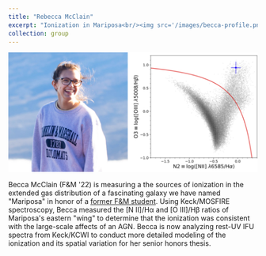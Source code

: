 ```yaml
---
title: "Rebecca McClain"
excerpt: "Ionization in Mariposa<br/><img src='/images/becca-profile.png'>"
collection: group
---
```


<img src='/images/becca-profile.png'>

Becca McClain (F&M '22) is measuring a the sources of ionization in the extended gas distribution of a fascinating galaxy we have named "Mariposa" in honor of a [former F&M student](https://ryantrainor.github.io/chente/). Using Keck/MOSFIRE spectroscopy, Becca measured the [N II]/H&alpha; and [O III]/H&beta; ratios of Mariposa's eastern "wing" to determine that the ionization was consistent with the large-scale affects of an AGN. Becca is now analyzing rest-UV IFU spectra from Keck/KCWI to conduct more detailed modeling of the ionization and its spatial variation for her senior honors thesis.
